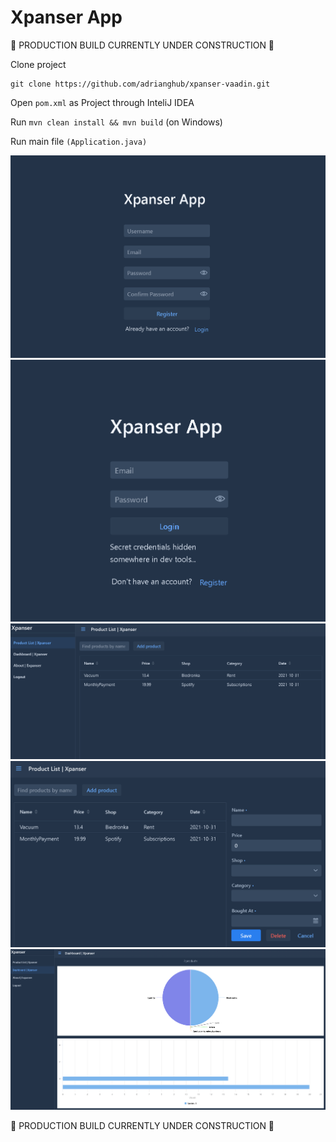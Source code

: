 # Xpanser App

🚧 PRODUCTION BUILD CURRENTLY UNDER CONSTRUCTION 🚧

Clone project
```
git clone https://github.com/adrianghub/xpanser-vaadin.git
```
Open `pom.xml` as Project through InteliJ IDEA

Run `mvn clean install && mvn build` (on Windows)

Run main file `(Application.java)`

![register page](github/images/img.png)
![login page](github/images/img_1.png)
![main page](github/images/img_2.png)
![edit form](github/images/img_3.png)
![dashboard](github/images/img_4.png)

🚧 PRODUCTION BUILD CURRENTLY UNDER CONSTRUCTION 🚧
